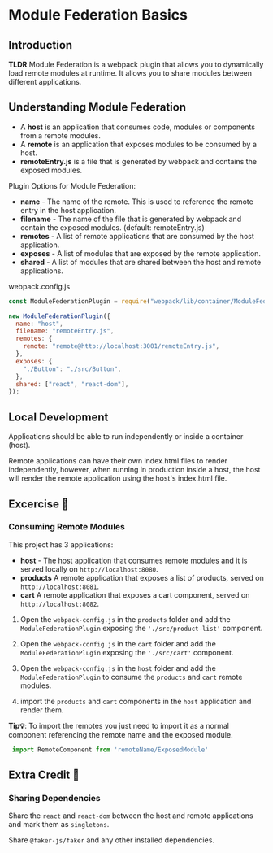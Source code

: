 # Module Federation Basics

## Introduction

**TLDR** Module Federation is a webpack plugin that allows you to dynamically load remote modules at runtime. It allows you to share modules between different applications.

## Understanding Module Federation

- A **host** is an application that consumes code, modules or components from a remote modules.
- A **remote** is an application that exposes modules to be consumed by a host.
- **remoteEntry.js** is a file that is generated by webpack and contains the exposed modules.

Plugin Options for Module Federation:

- **name** - The name of the remote. This is used to reference the remote entry in the host application.
- **filename** - The name of the file that is generated by webpack and contain the exposed modules. (default: remoteEntry.js)
- **remotes** - A list of remote applications that are consumed by the host application.
- **exposes** - A list of modules that are exposed by the remote application.
- **shared** - A list of modules that are shared between the host and remote applications.

webpack.config.js
```js
const ModuleFederationPlugin = require("webpack/lib/container/ModuleFederationPlugin");

new ModuleFederationPlugin({
  name: "host",
  filename: "remoteEntry.js",
  remotes: {
    remote: "remote@http://localhost:3001/remoteEntry.js",
  },
  exposes: {
    "./Button": "./src/Button",
  },
  shared: ["react", "react-dom"],
});
```

## Local Development

Applications should be able to run independently or inside a container (host).

Remote applications can have their own index.html files to render independently, however, when running in production inside a host, the host will render the remote application using the host's index.html file.

## Excercise 💪

### Consuming Remote Modules

This project has 3 applications:

- **host** - The host application that consumes remote modules and it is served locally on `http://localhost:8080`.
- **products** A remote application that exposes a list of products, served on `http://localhost:8081`.
- **cart** A remote application that exposes a cart component, served on `http://localhost:8082`.

1. Open the `webpack-config.js` in the `products` folder and add the `ModuleFederationPlugin` exposing the `'./src/product-list'` component.

2. Open the `webpack-config.js` in the `cart` folder and add the `ModuleFederationPlugin` exposing the `'./src/cart'` component.

3. Open the `webpack-config.js` in the `host` folder and add the `ModuleFederationPlugin` to consume the `products` and `cart` remote modules.

4. import the `products` and `cart` components in the `host` application and render them.

**Tip💡**: 
To import the remotes you just need to import it as a normal component referencing the remote name and the exposed module.

```js
 import RemoteComponent from 'remoteName/ExposedModule' 
 ```


## Extra Credit 🥇

### Sharing Dependencies

Share the `react` and `react-dom` between the host and remote applications and mark them as `singletons`.

Share `@faker-js/faker` and any other installed dependencies.
